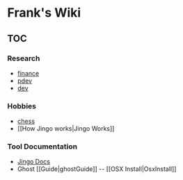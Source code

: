 # Frank's Wiki
## TOC

### Research
- [finance]
- [pdev]
- [dev]

[finance]:http://www.google.com
[dev]:http://www.google.com
[pdev]:http://www.google.com



### Hobbies
- [chess]
- [[How Jingo works|Jingo Works]]

[chess]:http://www.google.com


### Tool Documentation
- [Jingo Docs](https://github.com/claudioc/jingo)
- Ghost [[Guide|ghostGuide]] -- [[OSX Install|OsxInstall]]


[ghostGuide]:http://docs.ghost.org/
[OsxInstall]:http://www.howtoinstallghost.com/mac-os-x-launchd-to-keep-ghost-alive/